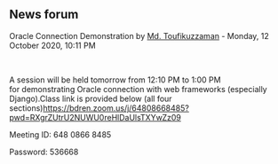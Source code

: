 <h2>News forum</h2><a href="https://moodle.cse.buet.ac.bd/user/view.php?id=1882&course=483"></a>
Oracle Connection Demonstration
by <a href="https://moodle.cse.buet.ac.bd/user/view.php?id=1882&course=483">Md. Toufikuzzaman</a> - Monday, 12 October 2020, 10:11 PM


 

A session will be held tomorrow from 12:10 PM to 1:00 PM for demonstrating Oracle connection with web frameworks (especially Django).Class link is provided below (all four sections)<a href="https://www.google.com/url?q=https://bdren.zoom.us/j/64808668485?pwd%3DRXgrZUtrU2NUWU0reHlDaUlsTXYwZz09&sa=D&source=calendar&usd=2&usg=AOvVaw0rS39UX3nC-7t4od1ft6sN">https://bdren.zoom.us/j/64808668485?pwd=RXgrZUtrU2NUWU0reHlDaUlsTXYwZz09</a>

Meeting ID: 648 0866 8485
Password: 536668<br />






